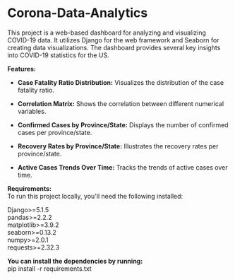 # Corona-Data-Analytics
This project is a web-based dashboard for analyzing and visualizing COVID-19 data. It utilizes Django for the web framework and Seaborn for creating data visualizations. The dashboard provides several key insights into COVID-19 statistics for the US.

**Features:**
- **Case Fatality Ratio Distribution:** Visualizes the distribution of the case fatality ratio.

- **Correlation Matrix:** Shows the correlation between different numerical variables.

- **Confirmed Cases by Province/State:** Displays the number of confirmed cases per province/state.

- **Recovery Rates by Province/State:** Illustrates the recovery rates per province/state.

- **Active Cases Trends Over Time:** Tracks the trends of active cases over time.

**Requirements:**</br>
To run this project locally, you'll need the following installed:

Django>=5.1.5</br>
pandas>=2.2.2</br>
matplotlib>=3.9.2</br>
seaborn>=0.13.2</br>
numpy>=2.0.1</br>
requests>=2.32.3</br>
  
**You can install the dependencies by running:**</br>
pip install -r requirements.txt
